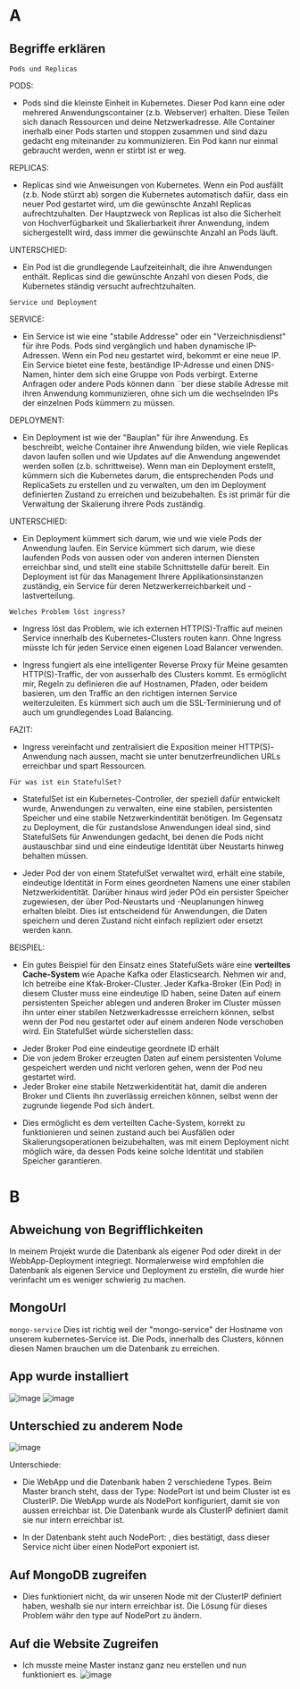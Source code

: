 # A

## Begriffe erklären 

`Pods und Replicas`

PODS: 
* Pods sind die kleinste Einheit in Kubernetes. Dieser Pod kann eine oder mehrered Anwendungscontainer (z.b. Webserver) erhalten. Diese Teilen sich danach Ressourcen und deine Netzwerkadresse. Alle Container inerhalb einer Pods starten und stoppen zusammen und sind dazu gedacht eng miteinander zu kommunizieren. Ein Pod kann nur einmal gebraucht werden, wenn er stirbt ist er weg. 

REPLICAS: 
* Replicas sind wie Anweisungen von Kubernetes. Wenn ein Pod ausfällt (z.b. Node stürzt ab) sorgen die Kubernetes automatisch dafür, dass ein neuer Pod gestartet wird, um die gewünschte Anzahl Replicas aufrechtzuhalten. Der Hauptzweck von Replicas ist also die Sicherheit von Hochverfügbarkeit und Skalierbarkeit ihrer Anwendung, indem sichergestellt wird, dass immer die gewünschte Anzahl an Pods läuft. 

UNTERSCHIED: 
* Ein Pod ist die grundlegende Laufzeiteinhalt, die ihre Anwendungen enthält. Replicas sind die gewünschte Anzahl von diesen Pods, die Kubernetes ständig versucht aufrechtzuhalten. 

`Service und Deployment`

SERVICE: 
* Ein Service ist wie eine "stabile Addresse"  oder ein "Verzeichnisdienst" für ihre Pods. Pods sind vergänglich und haben dynamische IP-Adressen. Wenn ein Pod neu gestartet wird, bekommt er eine neue IP. Ein Service bietet eine feste, beständige IP-Adresse und einen DNS-Namen, hinter dem sich eine Gruppe von Pods verbirgt. Externe Anfragen oder andere Pods können dann ¨ber diese stabile Adresse mit ihren Anwendung kommunizieren, ohne sich um die wechselnden IPs der einzelnen Pods kümmern zu müssen. 

DEPLOYMENT: 
* Ein Deployment ist wie der "Bauplan" für ihre Anwendung. Es beschreibt, welche Container ihre Anwendung bilden, wie viele Replicas davon laufen sollen und wie Updates auf die Anwendung angewendet werden sollen (z.b. schrittweise). Wenn man ein Deployment erstellt, kümmern sich die Kubernetes darum, die entsprechenden Pods und ReplicaSets zu erstellen und zu verwalten, um den im Deployment definierten Zustand zu erreichen und beizubehalten. Es ist primär für die Verwaltung der Skalierung ihrere Pods zuständig. 

UNTERSCHIED: 
* Ein Deployment kümmert sich darum, wie und wie viele Pods der Anwendung laufen. Ein Service kümmert sich darum, wie diese laufenden Pods von aussen oder von anderen internen Diensten erreichbar sind, und stellt eine stabile Schnittstelle dafür bereit. Ein Deployment ist für das Management Ihrere Applikationsinstanzen zuständig, ein Service für deren Netzwerkerreichbarkeit und -lastverteilung. 

`Welches Problem löst ingress?`
* Ingress löst das Problem, wie ich externen HTTP(S)-Traffic auf meinen Service innerhalb des Kubernetes-Clusters routen kann. Ohne Ingress müsste Ich für jeden Service einen eigenen Load Balancer verwenden. 

* Ingress fungiert als eine intelligenter Reverse Proxy für Meine gesamten HTTP(S)-Traffic, der von ausserhalb des Clusters kommt. Es ermöglicht mir, Regeln zu definieren die auf Hostnamen, Pfaden, oder beidem basieren, um den Traffic an den richtigen internen Service weiterzuleiten. Es kümmert sich auch um die SSL-Terminierung und of auch um grundlegendes Load Balancing. 

FAZIT: 
* Ingress vereinfacht und zentralisiert die Exposition meiner HTTP(S)-Anwendung nach aussen, macht sie unter benutzerfreundlichen URLs erreichbar und spart Ressourcen. 

`Für was ist ein StatefulSet?`
* StatefulSet ist ein Kubernetes-Controller, der speziell dafür entwickelt wurde, Anwendungen zu verwalten, eine eine stabilen, persistenten Speicher und eine stabile Netzwerkindentität benötigen. Im Gegensatz zu Deployment, die für zustandslose Anwendungen ideal sind, sind StatefulSets für Anwendungen gedacht, bei denen die Pods nicht austauschbar sind und eine eindeutige Identität über Neustarts hinweg behalten müssen. 

* Jeder Pod der von einem StatefulSet verwaltet wird, erhält eine stabile, eindeutige Identität in Form eines geordneten Namens une einer stabilen Netzwerkidentität. Darüber hinaus wird jeder POd ein persister Speicher zugewiesen, der über Pod-Neustarts und -Neuplanungen hinweg erhalten bleibt. Dies ist entscheidend für Anwendungen, die Daten speichern und deren Zustand nicht einfach repliziert oder ersetzt werden kann. 

BEISPIEL: 
* Ein gutes Beispiel für den Einsatz eines StatefulSets wäre eine **verteiltes Cache-System** wie Apache Kafka oder Elasticsearch. Nehmen wir and, Ich betreibe eine Kfak-Broker-Cluster. Jeder Kafka-Broker (Ein Pod) in diesem Cluster muss eine eindeutige ID haben, seine Daten auf einem persistenten Speicher ablegen und anderen Broker im Cluster müssen ihn unter einer stabilen Netzwerkadressse erreichern können, selbst wenn der Pod neu gestartet oder auf einem anderen Node verschoben wird. Ein StatefulSet würde sicherstellen dass: 
- Jeder Broker Pod eine eindeutige geordnete ID erhält 
- Die von jedem Broker erzeugten Daten auf einem persistenten Volume gespeichert werden und nicht verloren gehen, wenn der Pod neu gestartet wird. 
- Jeder Broker eine stabile Netzwerkidentität hat, damit die anderen Broker und Clients ihn zuverlässig erreichen können, selbst wenn der zugrunde liegende Pod sich ändert. 

* Dies ermöglicht es dem verteilten Cache-System, korrekt zu funktionieren und seinen zustand auch bei Ausfällen oder Skalierungsoperationen beizubehalten, was mit einem Deployment nicht möglich wäre, da dessen Pods keine solche Identität und stabilen Speicher garantieren. 


# B 

## Abweichung von Begrifflichkeiten
In meinem Projekt wurde die Datenbank als eigener Pod oder direkt in der WebbApp-Deployment integriegt. Normalerweise wird empfohlen die Datenbank als eigenen Service und Deployment zu erstelln, die wurde hier verinfacht um es weniger schwierig zu machen. 

## MongoUrl 

```mongo-service``` 
Dies ist richtig weil der "mongo-service" der Hostname von unserem kubernetes-Service ist. Die Pods, innerhalb des Clusters, können diesen Namen brauchen um die Datenbank zu erreichen. 

## App wurde installiert 
![image](https://github.com/user-attachments/assets/14780eed-db93-4a66-9adb-443ea49f394d)
![image](https://github.com/user-attachments/assets/12769fef-4222-4dda-beae-a663c83be977)

## Unterschied zu anderem Node
![image](https://github.com/user-attachments/assets/425fdd61-bdc0-4255-97e7-173d78aebc3a)

Unterschiede: 
* Die WebApp und die Datenbank haben 2 verschiedene Types. Beim Master branch steht, dass der Type: NodePort ist und beim Cluster ist es ClusterIP. Die WebApp wurde als NodePort konfiguriert, damit sie von aussen erreichbar ist. Die Datenbank wurde als ClusterIP definiert damit sie nur intern erreichbar ist. 

* In der Datenbank steht auch NodePort: <unset>, dies bestätigt, dass dieser Service nicht über einen NodePort exponiert ist. 

## Auf MongoDB zugreifen 
* Dies funktioniert nicht, da wir unseren Node mit der ClusterIP definiert haben, weshalb sie nur intern erreichbar ist. Die Lösung für dieses Problem währ den type auf NodePort zu ändern.

## Auf die Website Zugreifen 
* Ich musste meine Master instanz ganz neu erstellen und nun funktioniert es. 
![image](https://github.com/user-attachments/assets/3bfaab41-c7db-4cde-b86e-efe2fc6f2a1d)


